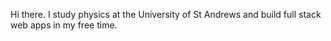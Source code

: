 <p>Hi there. I study physics at the University of St Andrews and build full stack web apps in my free time.</p>

